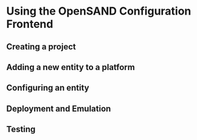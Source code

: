 # Using the OpenSAND Configuration Frontend

## Creating a project

## Adding a new entity to a platform

## Configuring an entity

## Deployment and Emulation

## Testing
